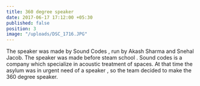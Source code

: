 ```yaml
---
title: 360 degree speaker
date: 2017-06-17 17:12:00 +05:30
published: false
position: 3
image: "/uploads/DSC_1716.JPG"
---
```


The speaker was made by Sound Codes , run by Akash Sharma and Snehal Jacob. The speaker was made before steam school . Sound codes is a company which specialize in acoustic treatment of spaces. At that time the asylum was in urgent need of a speaker , so the team decided to make the 360 degree speaker.